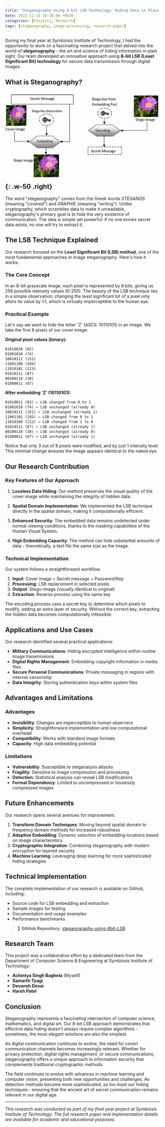 ```yaml
---
title: "Steganography Using 8-bit LSB Technology: Hiding Data in Plain Sight"
date: 2022-11-16 10:30:00 +0530
categories: [Projects, Research]
tags: [steganography, image-processing, research-paper]
---
```


During my final year at Symbiosis Institute of Technology, I had the opportunity to work on a fascinating research project that delved into the world of **steganography** - the art and science of hiding information in plain sight. Our team developed an innovative approach using **8-bit LSB (Least Significant Bit) technology** for secure data transmission through digital images.

## What is Steganography? ![Steganography Block Diagram](/assets/img/stegano-research/stegano-block-diagram.png){: .w-50 .right}

The word "steganography" comes from the Greek words *STEGANOS* (meaning "covered") and *GRAPHIE* (meaning "writing"). Unlike cryptography, which scrambles data to make it unreadable, steganography's primary goal is to hide the very existence of communication. The idea is simple yet powerful: if no one knows secret data exists, no one will try to extract it.

## The LSB Technique Explained

Our research focused on the **Least Significant Bit (LSB) method**, one of the most fundamental approaches in image steganography. Here's how it works:

### The Core Concept

In an 8-bit grayscale image, each pixel is represented by 8 bits, giving us 256 possible intensity values (0-255). The beauty of the LSB technique lies in a simple observation: changing the least significant bit of a pixel only alters its value by ±1, which is virtually imperceptible to the human eye.

### Practical Example

Let's say we want to hide the letter 'Z' (ASCII: 10110101) in an image. We take the first 8 pixels of our cover image:

**Original pixel values (binary):**
```
01010010 (82)
01001010 (74) 
10010111 (151)
11001100 (204)
11010101 (213)
01010111 (87)
00100110 (38)
01000011 (67)
```

**After embedding 'Z' (10110101):**
```
01010011 (83) ← LSB changed from 0 to 1
01001010 (74) ← LSB unchanged (already 0)
10010111 (151) ← LSB unchanged (already 1) 
11001101 (205) ← LSB changed from 0 to 1
11010100 (212) ← LSB changed from 1 to 0
01010111 (87) ← LSB unchanged (already 1)
00100110 (38) ← LSB unchanged (already 0)
01000011 (67) ← LSB unchanged (already 1)
```

Notice that only 3 out of 8 pixels were modified, and by just 1 intensity level. This minimal change ensures the image appears identical to the naked eye.

## Our Research Contribution

### Key Features of Our Approach

1. **Lossless Data Hiding**: Our method preserves the visual quality of the cover image while maintaining the integrity of hidden data.

2. **Spatial Domain Implementation**: We implemented the LSB technique directly in the spatial domain, making it computationally efficient.

3. **Enhanced Security**: The embedded data remains undetected under normal viewing conditions, thanks to the masking capabilities of the Human Visual System.

4. **High Embedding Capacity**: The method can hide substantial amounts of data - theoretically, a text file the same size as the image.

### Technical Implementation

Our system follows a straightforward workflow:

1. **Input**: Cover image + Secret message + Password/Key
2. **Processing**: LSB replacement in selected pixels
3. **Output**: Stego-image (visually identical to original)
4. **Extraction**: Reverse process using the same key

The encoding process uses a secret key to determine which pixels to modify, adding an extra layer of security. Without the correct key, extracting the hidden data becomes computationally infeasible.

## Applications and Use Cases

Our research identified several practical applications:

- **Military Communications**: Hiding encrypted intelligence within routine image transmissions
- **Digital Rights Management**: Embedding copyright information in media files
- **Secure Personal Communications**: Private messaging in regions with internet censorship
- **Data Integrity**: Storing authentication keys within system files

## Advantages and Limitations

### Advantages
- **Invisibility**: Changes are imperceptible to human observers
- **Simplicity**: Straightforward implementation and low computational overhead
- **Compatibility**: Works with standard image formats
- **Capacity**: High data embedding potential

### Limitations
- **Vulnerability**: Susceptible to steganalysis attacks
- **Fragility**: Sensitive to image compression and processing
- **Detection**: Statistical analysis can reveal LSB modifications
- **Format Dependency**: Limited to uncompressed or losslessly compressed images

## Future Enhancements

Our research opens several avenues for improvement:

1. **Transform Domain Techniques**: Moving beyond spatial domain to frequency domain methods for increased robustness
2. **Adaptive Embedding**: Dynamic selection of embedding locations based on image characteristics
3. **Cryptographic Integration**: Combining steganography with modern encryption for layered security
4. **Machine Learning**: Leveraging deep learning for more sophisticated hiding strategies

## Technical Implementation

The complete implementation of our research is available on GitHub, including:

- Source code for LSB embedding and extraction
- Sample images for testing
- Documentation and usage examples
- Performance benchmarks

> 🔗 **GitHub Repository**: [steganography-using-8bit-LSB](https://github.com/achintya-esbee/steganography-using-8bit-LSB)

## Research Team

This project was a collaborative effort by a dedicated team from the Department of Computer Science & Engineering at Symbiosis Institute of Technology:

- **Achintya Singh Baghela** (Myself)
- **Samarth Tyagi**
- **Devansh Desai** 
- **Harsh Patel**

## Conclusion

Steganography represents a fascinating intersection of computer science, mathematics, and digital art. Our 8-bit LSB approach demonstrates that effective data hiding doesn't always require complex algorithms - sometimes, the most elegant solutions are also the simplest.

As digital communication continues to evolve, the need for covert communication channels becomes increasingly relevant. Whether for privacy protection, digital rights management, or secure communications, steganography offers a unique approach to information security that complements traditional cryptographic methods.

The field continues to evolve with advances in machine learning and computer vision, presenting both new opportunities and challenges. As detection methods become more sophisticated, so too must our hiding techniques - ensuring that the ancient art of secret communication remains relevant in our digital age.

---

*This research was conducted as part of my final year project at Symbiosis Institute of Technology. The full research paper and implementation details are available for academic and educational purposes.*
